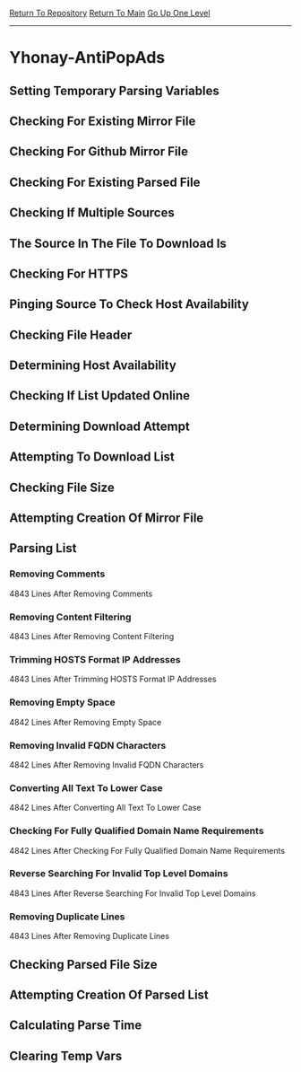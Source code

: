 [Return To Repository](https://github.com/deathbybandaid/piholeparser/)
[Return To Main](https://github.com/deathbybandaid/piholeparser/blob/master/RecentRunLogs/Mainlog.md)
[Go Up One Level](https://github.com/deathbybandaid/piholeparser/blob/master/RecentRunLogs/TopLevelScripts/30-Processing-Blacklists.md)
____________________________________
# Yhonay-AntiPopAds
## Setting Temporary Parsing Variables
## Checking For Existing Mirror File
## Checking For Github Mirror File
## Checking For Existing Parsed File
## Checking If Multiple Sources
## The Source In The File To Download Is
## Checking For HTTPS
## Pinging Source To Check Host Availability
## Checking File Header
## Determining Host Availability
## Checking If List Updated Online
## Determining Download Attempt
## Attempting To Download List
## Checking File Size
## Attempting Creation Of Mirror File
## Parsing List
### Removing Comments
4843 Lines After Removing Comments
### Removing Content Filtering
4843 Lines After Removing Content Filtering
### Trimming HOSTS Format IP Addresses
4843 Lines After Trimming HOSTS Format IP Addresses
### Removing Empty Space
4842 Lines After Removing Empty Space
### Removing Invalid FQDN Characters
4842 Lines After Removing Invalid FQDN Characters
### Converting All Text To Lower Case
4842 Lines After Converting All Text To Lower Case
### Checking For Fully Qualified Domain Name Requirements
4842 Lines After Checking For Fully Qualified Domain Name Requirements
### Reverse Searching For Invalid Top Level Domains
4843 Lines After Reverse Searching For Invalid Top Level Domains
### Removing Duplicate Lines
4843 Lines After Removing Duplicate Lines
## Checking Parsed File Size
## Attempting Creation Of Parsed List
## Calculating Parse Time
## Clearing Temp Vars

